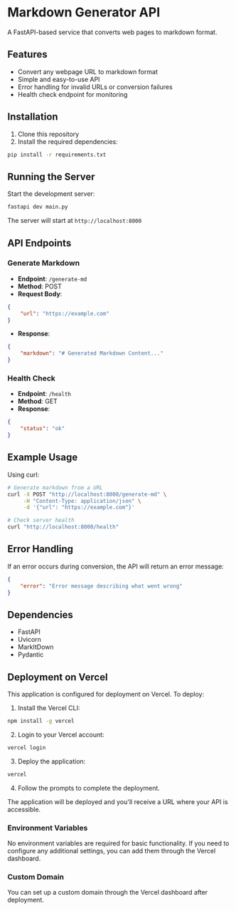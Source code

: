 # Markdown Generator API

A FastAPI-based service that converts web pages to markdown format.

## Features

- Convert any webpage URL to markdown format
- Simple and easy-to-use API
- Error handling for invalid URLs or conversion failures
- Health check endpoint for monitoring

## Installation

1. Clone this repository
2. Install the required dependencies:
```bash
pip install -r requirements.txt
```

## Running the Server

Start the development server:
```bash
fastapi dev main.py
```

The server will start at `http://localhost:8000`

## API Endpoints

### Generate Markdown
- **Endpoint**: `/generate-md`
- **Method**: POST
- **Request Body**:
```json
{
    "url": "https://example.com"
}
```
- **Response**:
```json
{
    "markdown": "# Generated Markdown Content..."
}
```

### Health Check
- **Endpoint**: `/health`
- **Method**: GET
- **Response**:
```json
{
    "status": "ok"
}
```

## Example Usage

Using curl:
```bash
# Generate markdown from a URL
curl -X POST "http://localhost:8000/generate-md" \
     -H "Content-Type: application/json" \
     -d '{"url": "https://example.com"}'

# Check server health
curl "http://localhost:8000/health"
```

## Error Handling

If an error occurs during conversion, the API will return an error message:
```json
{
    "error": "Error message describing what went wrong"
}
```

## Dependencies

- FastAPI
- Uvicorn
- MarkItDown
- Pydantic

## Deployment on Vercel

This application is configured for deployment on Vercel. To deploy:

1. Install the Vercel CLI:
```bash
npm install -g vercel
```

2. Login to your Vercel account:
```bash
vercel login
```

3. Deploy the application:
```bash
vercel
```

4. Follow the prompts to complete the deployment.

The application will be deployed and you'll receive a URL where your API is accessible.

### Environment Variables

No environment variables are required for basic functionality. If you need to configure any additional settings, you can add them through the Vercel dashboard.

### Custom Domain

You can set up a custom domain through the Vercel dashboard after deployment. 